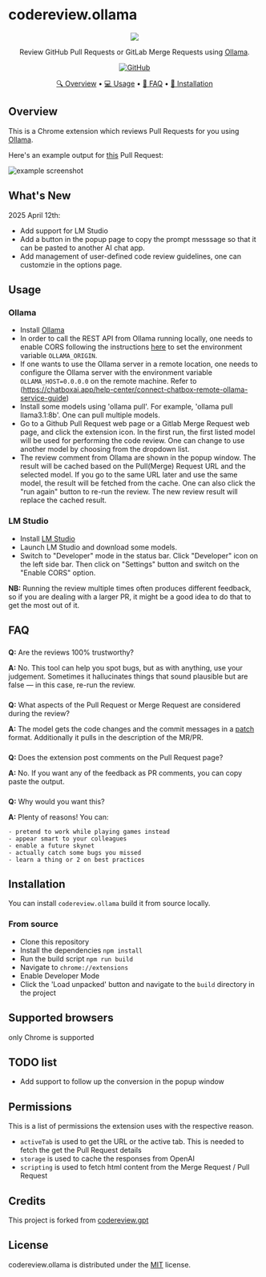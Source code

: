 # codereview.ollama

<p align="center">
  <img src="https://raw.githubusercontent.com/limingchina/codereview.ollama/main/public/icons/icon_128.png">
</p>
<p align='center'>
    Review GitHub Pull Requests or GitLab Merge Requests using <a href="https://github.com/ollama/ollama" target="_blank">Ollama</a>.
</p>
<p align='center'>
    <a href="https://github.com/limingchina/codereview.ollama/blob/main/LICENSE.txt">
        <img alt="GitHub"
        src="https://img.shields.io/github/license/sturdy-dev/codereview.gpt">
    </a>
</p>
<p align="center">
  <a href="#overview">🔍 Overview</a> •
  <a href="#usage">💻 Usage</a> •
  <a href="#faq">📖 FAQ</a> •
  <a href="#installation">🔧 Installation</a>
</p>

## Overview

This is a Chrome extension which reviews Pull Requests for you using [Ollama](https://github.com/ollama/ollama).

Here's an example output for [this](https://github.com/limingchina/codereview.ollama/pull/4) Pull Request:

![example screenshot](https://raw.githubusercontent.com/limingchina/codereview.ollama/main/docs/codereview_ollama_screenshot_1.png)

## What's New
2025 April 12th:
  - Add support for LM Studio
  - Add a button in the popup page to copy the prompt messsage so that it can be pasted to another AI chat app.
  - Add management of user-defined code review guidelines, one can customzie in the options page.
 
## Usage
### Ollama
- Install [Ollama](https://github.com/ollama/ollama)
- In order to call the REST API from Ollama running locally, one needs to enable CORS following the instructions [here](https://medium.com/dcoderai/how-to-handle-cors-settings-in-ollama-a-comprehensive-guide-ee2a5a1beef0) to set the environment variable `OLLAMA_ORIGIN`.
- If one wants to use the Ollama server in a remote location, one needs to configure the Ollama server with the environment variable `OLLAMA_HOST=0.0.0.0` on the remote machine. Refer to (https://chatboxai.app/help-center/connect-chatbox-remote-ollama-service-guide)
- Install some models using 'ollama pull'. For example, 'ollama pull llama3.1:8b'. One can pull multiple models.
- Go to a Github Pull Request web page or a Gitlab Merge Request web page, and click the extension icon. In the first run, the first listed model will be used for performing the code review. One can change to use another model by choosing from the dropdown list.
- The review comment from Ollama are shown in the popup window. The result will be cached based on the Pull(Merge) Request URL and the selected model. If you go to the same URL later and use the same model, the result will be fetched from the cache. One can also click the "run again" button to re-run the review. The new review result will replace the cached result.
### LM Studio
- Install [LM Studio](https://lmstudio.ai/)
- Launch LM Studio and download some models.
- Switch to "Developer" mode in the status bar. Click "Developer" icon on the left side bar. Then click on "Settings" button and switch on the "Enable CORS" option.

**NB:** Running the review multiple times often produces different feedback, so if you are dealing with a larger PR, it might be a good idea to do that to get the most out of it.

## FAQ

###

**Q:** Are the reviews 100% trustworthy?

**A:** No. This tool can help you spot bugs, but as with anything, use your judgement. Sometimes it hallucinates things that sound plausible but are false — in this case, re-run the review.

###

**Q:** What aspects of the Pull Request or Merge Request are considered during the review?

**A:** The model gets the code changes and the commit messages in a [patch](https://git-scm.com/docs/git-format-patch) format. Additionally it pulls in the description of the MR/PR.

###

**Q:** Does the extension post comments on the Pull Request page?

**A:** No. If you want any of the feedback as PR comments, you can copy paste the output.

###

###

**Q:** Why would you want this?

**A:** Plenty of reasons! You can:

    - pretend to work while playing games instead
    - appear smart to your colleagues
    - enable a future skynet
    - actually catch some bugs you missed
    - learn a thing or 2 on best practices

## Installation

You can install `codereview.ollama` build it from source locally.

### From source

- Clone this repository
- Install the dependencies `npm install`
- Run the build script `npm run build`
- Navigate to `chrome://extensions`
- Enable Developer Mode
- Click the 'Load unpacked' button and navigate to the `build` directory in the project

## Supported browsers

only Chrome is supported

## TODO list

- Add support to follow up the conversion in the popup window

## Permissions

This is a list of permissions the extension uses with the respective reason.

- `activeTab` is used to get the URL or the active tab. This is needed to fetch the get the Pull Request details
- `storage` is used to cache the responses from OpenAI
- `scripting` is used to fetch html content from the Merge Request / Pull Request

## Credits

This project is forked from [codereview.gpt](https://github.com/sturdy-dev/codereview.gpt)

## License

codereview.ollama is distributed under the [MIT](LICENSE.txt) license.
